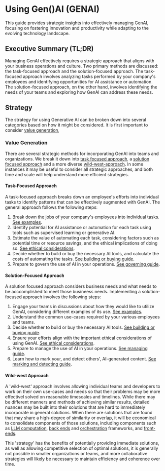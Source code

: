# Using Gen()AI (GENAI)

This guide provides strategic insights into effectively managing GenAI, focusing on fostering innovation and productivity while adapting to the evolving technology landscape. 

## Executive Summary (TL;DR)

Managing GenAI effectively requires a strategic approach that aligns with your business operations and culture. Two primary methods are discussed: the task-focused approach and the solution-focused approach. The task-focused approach involves analyzing tasks performed by your company's employees and identifying opportunities for AI assistance or automation. The solution-focused approach, on the other hand, involves identifying the needs of your teams and exploring how GenAI can address these needs. 

## Strategy 
The strategy for using Generative AI can be broken down into several categories based on how it might be considered. It is first important to consider [value generation](#value-generation), 

### Value Generation 

There are several strategic methods for incorporating GenAI into teams and organizations. We break it down into [task focused approach](#task-focused-approach), a [solution focused approach](#solution-focused-approach) and a more diverse [wild-west-approach](#wild-west-approach). In some instances it may be useful to consider all strategic approaches, and both time and scale will help understand more efficient strategies. 

#### Task-Focused Approach
A task-focused approach  breaks down an employee's efforts into individual tasks to identify patterns that can be effectively augmented with GenAI. The general approach follows the following steps: 

1. Break down the jobs of your company's employees into individual tasks. [See examples](examples/by_modality/index.md).
2. Identify potential for AI assistance or automation for each task using tools such as supervised learning or generative AI.
3. Estimate the value of automating each task, considering factors such as potential time or resource savings, and the ethical implications of doing so. [See ethical considerations](ethically/index.md).
4. Decide whether to build or buy the necessary AI tools, and calculate the costs of automating the tasks. [See building or buying guide](building_or_buying.md).
5. Prepare to govern the use of AI in your operations. [See governing guide](managing/governing.md).

#### Solution-Focused Approach

A solution focused approach considers business needs and what needs to be acccomplished to meet those busineess needs. Implementing a solution-focused approach involves the following steps:

1. Engage your teams in discussions about how they would like to utilize GenAI, considering different examples of its use. [See examples](examples/index.md).
2. Understand the common use-cases required by your various employees and teams.
3. Decide whether to build or buy the necessary AI tools. [See building or buying guide](building_or_buying.md).
4. Ensure your efforts align with the important ethical considerations of using GenAI. [See ethical considerations](ethically/index.md).
5. Prepare to manage the use of AI in your operations. [See managing guide](managing/index.md).
6. Learn how to mark your, and detect others', AI-generated content. [See marking and detecting guide](marking_and_detecting.md).

#### Wild-west Approach

A 'wild-west' approach involves allowing individual teams and developers to work on their own use-cases and needs so that their problems may be more effectivel solved on reasonable timescales and timelines. While there may be different manners and methods of achieving similar results, detailed nuances may be built into their solutions that are hard to immediately incorporate in general solutions. When there are solutions that are found that may share a high-degree of similarity or overlap, it will be economical to consolidate components of those solutions, including components such as [LLM computation](../Understanding/building/computation.md), [back ends](../Understanding/building/back_end.md) and [orchestration](../Understanding/building/orchestrating.md) frameworks, and [front-ends](../Understanding/building/front_end.md). 

This 'strategy' has the benefits of potentially providing immediate solutions, as well as allowing competitive selection of optimal solutions, it is generally not possible in smaller organizations or teams, and more collaborative strategies will likely be necessary to maintain efficiency and coherence over time. 

